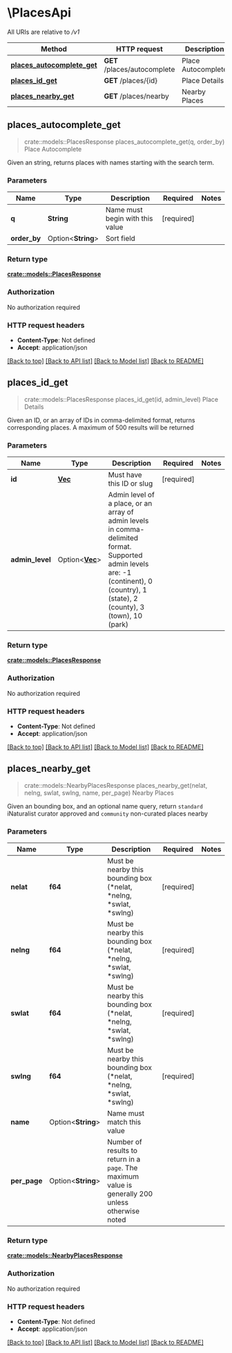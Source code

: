 # \PlacesApi

All URIs are relative to */v1*

Method | HTTP request | Description
------------- | ------------- | -------------
[**places_autocomplete_get**](PlacesApi.md#places_autocomplete_get) | **GET** /places/autocomplete | Place Autocomplete
[**places_id_get**](PlacesApi.md#places_id_get) | **GET** /places/{id} | Place Details
[**places_nearby_get**](PlacesApi.md#places_nearby_get) | **GET** /places/nearby | Nearby Places



## places_autocomplete_get

> crate::models::PlacesResponse places_autocomplete_get(q, order_by)
Place Autocomplete

Given an string, returns places with names starting with the search term. 

### Parameters


Name | Type | Description  | Required | Notes
------------- | ------------- | ------------- | ------------- | -------------
**q** | **String** | Name must begin with this value | [required] |
**order_by** | Option<**String**> | Sort field |  |

### Return type

[**crate::models::PlacesResponse**](PlacesResponse.md)

### Authorization

No authorization required

### HTTP request headers

- **Content-Type**: Not defined
- **Accept**: application/json

[[Back to top]](#) [[Back to API list]](../README.md#documentation-for-api-endpoints) [[Back to Model list]](../README.md#documentation-for-models) [[Back to README]](../README.md)


## places_id_get

> crate::models::PlacesResponse places_id_get(id, admin_level)
Place Details

Given an ID, or an array of IDs in comma-delimited format, returns corresponding places. A maximum of 500 results will be returned 

### Parameters


Name | Type | Description  | Required | Notes
------------- | ------------- | ------------- | ------------- | -------------
**id** | [**Vec<String>**](String.md) | Must have this ID or slug | [required] |
**admin_level** | Option<[**Vec<i32>**](i32.md)> | Admin level of a place, or an array of admin levels in comma-delimited format. Supported admin levels are: -1 (continent), 0 (country), 1 (state), 2 (county), 3 (town), 10 (park) |  |

### Return type

[**crate::models::PlacesResponse**](PlacesResponse.md)

### Authorization

No authorization required

### HTTP request headers

- **Content-Type**: Not defined
- **Accept**: application/json

[[Back to top]](#) [[Back to API list]](../README.md#documentation-for-api-endpoints) [[Back to Model list]](../README.md#documentation-for-models) [[Back to README]](../README.md)


## places_nearby_get

> crate::models::NearbyPlacesResponse places_nearby_get(nelat, nelng, swlat, swlng, name, per_page)
Nearby Places

Given an bounding box, and an optional name query, return `standard` iNaturalist curator approved and `community` non-curated places nearby 

### Parameters


Name | Type | Description  | Required | Notes
------------- | ------------- | ------------- | ------------- | -------------
**nelat** | **f64** | Must be nearby this bounding box (*nelat, *nelng, *swlat, *swlng)  | [required] |
**nelng** | **f64** | Must be nearby this bounding box (*nelat, *nelng, *swlat, *swlng)  | [required] |
**swlat** | **f64** | Must be nearby this bounding box (*nelat, *nelng, *swlat, *swlng)  | [required] |
**swlng** | **f64** | Must be nearby this bounding box (*nelat, *nelng, *swlat, *swlng)  | [required] |
**name** | Option<**String**> | Name must match this value |  |
**per_page** | Option<**String**> | Number of results to return in a `page`. The maximum value is generally 200 unless otherwise noted  |  |

### Return type

[**crate::models::NearbyPlacesResponse**](NearbyPlacesResponse.md)

### Authorization

No authorization required

### HTTP request headers

- **Content-Type**: Not defined
- **Accept**: application/json

[[Back to top]](#) [[Back to API list]](../README.md#documentation-for-api-endpoints) [[Back to Model list]](../README.md#documentation-for-models) [[Back to README]](../README.md)


